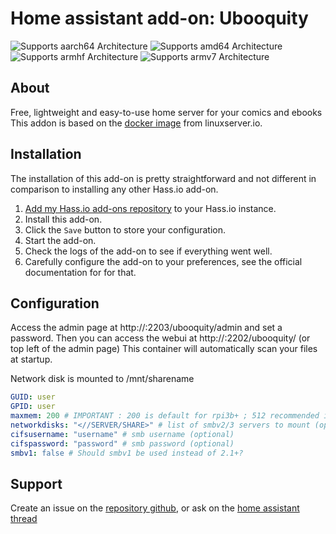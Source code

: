 # Home assistant add-on: Ubooquity
![Supports aarch64 Architecture][aarch64-shield] ![Supports amd64 Architecture][amd64-shield] ![Supports armhf Architecture][armhf-shield] ![Supports armv7 Architecture][armv7-shield]

## About

Free, lightweight and easy-to-use home server for your comics and ebooks
This addon is based on the [docker image](https://github.com/linuxserver/docker-ubooquity) from linuxserver.io.

## Installation

The installation of this add-on is pretty straightforward and not different in
comparison to installing any other Hass.io add-on.

1. [Add my Hass.io add-ons repository][repository] to your Hass.io instance.
1. Install this add-on.
1. Click the `Save` button to store your configuration.
1. Start the add-on.
1. Check the logs of the add-on to see if everything went well.
1. Carefully configure the add-on to your preferences, see the official documentation for for that.

## Configuration
Access the admin page at http://<your-ip>:2203/ubooquity/admin and set a password.
Then you can access the webui at http://<your-ip>:2202/ubooquity/ (or top left of the admin page)
This container will automatically scan your files at startup.

Network disk is mounted to /mnt/sharename

```yaml
GUID: user
GPID: user
maxmem: 200 # IMPORTANT : 200 is default for rpi3b+ ; 512 recommended if more 2gb RAM. The quantity of memory allocated to Ubooquity depends on the hardware your are running it on. If this quantity is too small, you might sometime saturate it with when performing memory intensive operations. That’s when you get java.lang.OutOfMemoryError: Java heap space errors. You can explicitly set the amount of memory Ubooquity is allowed to use (be careful to set a value lower than the actual physical memory of your hardware or the whole system will crash). Value is a number of megabytes ( put just a number, without MB).
networkdisks: "<//SERVER/SHARE>" # list of smbv2/3 servers to mount (optional)
cifsusername: "username" # smb username (optional)
cifspassword: "password" # smb password (optional)
smbv1: false # Should smbv1 be used instead of 2.1+?
```

## Support
Create an issue on the [repository github][repository], or ask on the [home assistant thread](https://community.home-assistant.io/t/home-assistant-addon-ubooquity/283811)

[repository]: https://github.com/alexbelgium/hassio-addons
[aarch64-shield]: https://img.shields.io/badge/aarch64-yes-green.svg
[amd64-shield]: https://img.shields.io/badge/amd64-yes-green.svg
[armhf-shield]: https://img.shields.io/badge/armhf-yes-green.svg
[armv7-shield]: https://img.shields.io/badge/armv7-yes-green.svg
